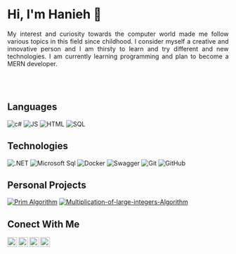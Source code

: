 <h1>Hi, I'm Hanieh 👋</h1>
<p style="text-align: justify">My interest and curiosity towards the computer world made me follow various topics in this field since childhood. I consider myself a creative and innovative person and I am thirsty to learn and try different and new technologies. I am currently learning programming and plan to become a MERN developer.<p>

<br/>
<br/>

<h2>Languages</h2>

![c#](https://img.shields.io/badge/C%23-239120?style=flat&color=black&logo=c-sharp&logoColor=a076da)    ![JS](https://img.shields.io/badge/JavaScript-000000?style=flat&logo=javascript&logoColor=F7DF1E)        ![HTML](https://img.shields.io/badge/HTML5-E34F26?style=flat&&color=black&logo=html5&logoColor=orange)     ![SQL](https://img.shields.io/badge/-SQL-000?&logo=MySQL)


<h2>Technologies</h2>


![.NET](https://img.shields.io/badge/.NET-512BD4?style=falat&color=black&logo=dotnet&logoColor=684098)   ![Microsoft Sql](https://img.shields.io/badge/Microsoft_SQL_Server-CC2927?style=flat&&color=black&logo=microsoft-sql-server&logoColor=red)    ![Docker](https://img.shields.io/badge/Docker-2CA5E0?style=flat&color=black&logo=docker&logoColor=skyblue)    ![Swagger](https://img.shields.io/badge/Swagger-85EA2D?style=flat&color=black&logo=Swagger&logoColor=green) ![Git](https://img.shields.io/badge/-Git-000000?style=flat&logo=git&logoColor=F05032)
![GitHub](https://img.shields.io/badge/-GitHub-000000?style=flat&logo=github&logoColor=FFFFFF)


<h2>Personal Projects</h2>

[![Prim Algorithm](https://img.shields.io/badge/-🕸&nbsp;&nbsp;Prim&nbsp;Algorithm-000000?style=flat)](https://github.com/HaniehGhassemi/Prim-Algorithm)   [![Multiplication-of-large-integers-Algorithm](https://img.shields.io/badge/-🧮&nbsp;&nbsp;Multiplication&nbsp;of&nbsp;large&nbsp;integers&nbsp;Algorithm-000000?style=flat)](https://github.com/HaniehGhassemi/Multiplication-of-large-integers-Algorithm)

<h2>Conect With Me</h2>

</a>
<a href="https://www.linkedin.com/in/hanieh-ghassemi/">
  <img align="left" alt="Hanieh's LinkedIN" width="22px" src="https://user-images.githubusercontent.com/89027450/210721308-6afbac31-6bf8-4ad7-a83e-c4df3acae054.png" />
</a>
<a href="mailto:shaniehghsmie@gmail.com">
  <img align="left" alt="Send Mail to me" width="22px" src="https://cdn-icons-png.flaticon.com/512/281/281769.png" />
</a>
<a href="https://stackoverflow.com/users/16680247/hanieh-ghassemi?tab=profile">
  <img align="left" alt="My Stack Overflow" width="22px" src="https://upload.wikimedia.org/wikipedia/commons/thumb/e/ef/Stack_Overflow_icon.svg/768px-Stack_Overflow_icon.svg.png" />
</a>
<a href="https://leetcode.com/HaniehGhassemi/">
  <img align="left" alt="My LeetCode" width="22px" src="https://leetcode.com/_next/static/images/logo-dark-c96c407d175e36c81e236fcfdd682a0b.png" />
</a>
